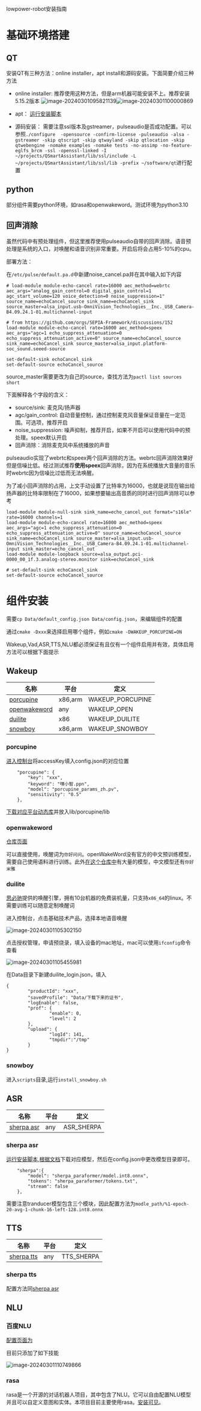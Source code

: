 lowpower-robot安装指南

# 基础环境搭建

## QT

安装QT有三种方法：online installer，apt install和源码安装。下面简要介绍三种方法

- online installer: 推荐使用这种方法，但是arm机器可能安装不上。推荐安装5.15.2版本
  ![image-20240301095821139](https://image.xinhecuican.tech/img/image-20240301095821139.png)![image-20240301100000869](https://image.xinhecuican.tech/img/image-20240301100000869.png)

- apt： [运行安装脚本](../scripts/install_qt.sh)
- 源码安装： 需要注意ssl版本及gstreamer，pulseaudio是否成功配置。可以参照`./configure  -opensource -confirm-license -pulseaudio -alsa -gstreamer -skip qtscript -skip qtwayland -skip qtlocation -skip qtwebengine -nomake examples -nomake tests -no-assimp -no-feature-eglfs_brcm -ssl -openssl-linked -I ~/projects/QSmartAssistant/lib/ssl/include -L ~/projects/QSmartAssistant/lib/ssl/lib -prefix ~/software/qt`进行配置

## python

部分组件需要python环境，如rasa和openwakeword。测试环境为python3.10

## 回声消除

虽然代码中有预处理组件，但这里推荐使用pulseaudio自带的回声消除。语音预处理是系统的入口，对唤醒和语音识别非常重要。开启后将会占用5-10%的cpu。

部署方法：

在`/etc/pulse/default.pa.d`中新建noise_cancel.pa并在其中输入如下内容

```
# load-module module-echo-cancel rate=16000 aec_method=webrtc aec_args="analog_gain_control=0 digital_gain_control=1 agc_start_volume=120 voice_detection=0 noise_suppression=1" source_name=echoCancel_source sink_name=echoCancel_sink source_master=alsa_input.usb-OmniVision_Technologies__Inc._USB_Camera-B4.09.24.1-01.multichannel-input

# from https://github.com/orgs/SEPIA-Framework/discussions/152
load-module module-echo-cancel rate=16000 aec_method=speex aec_args="agc=1 echo_suppress_attenuation=0 echo_suppress_attenuation_active=0" source_name=echoCancel_source sink_name=echoCancel_sink source_master=alsa_input.platform-soc_sound.seeed-source

set-default-sink echoCancel_sink
set-default-source echoCancel_source
```

source_master需要更改为自己的source，查找方法为`pactl list sources short`

下面解释各个字段的含义：

- source/sink: 麦克风/扬声器
- agc/gain_control: 自动音量控制，通过控制麦克风音量保证音量在一定范围。可选项，推荐开启
- noise_suppression: 噪声抑制，推荐开启，如果不开启可以使用代码中的预处理。speex默认开启
- 回声消除：消除麦克风中系统播放的声音

pulseaudio实现了webrtc和speex两个回声消除的方法。webrtc回声消除效果好但是信噪比低。经过测试推荐**使用speex**回声消除，因为在系统播放大音量的音乐时webrtc因为信噪比过低而无法唤醒。

为了减小回声消除的占用，上文手动设置了比特率为16000，也就是说现在输出给扬声器的比特率限制在了16000，如果想要输出高音质的同时进行回声消除可以参考

```
load-module module-null-sink sink_name=echo_cancel_out format="s16le" rate=16000 channels=1
load-module module-echo-cancel rate=16000 aec_method=speex aec_args="agc=1 echo_suppress_attenuation=0 echo_suppress_attenuation_active=0" source_name=echoCancel_source sink_name=echoCancel_sink source_master=alsa_input.usb-OmniVision_Technologies__Inc._USB_Camera-B4.09.24.1-01.multichannel-input sink_master=echo_cancel_out
load-module module-loopback source=alsa_output.pci-0000_00_1f.3.analog-stereo.monitor sink=echoCancel_sink

# set-default-sink echoCancel_sink
set-default-source echoCancel_source
```

# 组件安装

需要`cp Data/default_config.json Data/config.json`，来编辑组件的配置

通过`cmake -Dxxx`来选择启用哪个组件，例如`cmake -DWAKEUP_PORCUPINE=ON`

Wakeup,Vad,ASR,TTS,NLU都必须保证有且仅有一个组件启用并有效，具体启用方法可以根据下面提示

## Wakeup

| 名称 | 平台 | 定义 |
|-|-|-|
| [porcupine](#porcupine) | x86,arm | WAKEUP_PORCUPINE |
| [openwakeword](#openwakeword) | any | WAKEUP_OPEN |
| [duilite](#duilite) | x86 | WAKEUP_DUILITE |
| [snowboy](#snowboy) | x86,arm | WAKEUP_SNOWBOY |

### porcupine

[进入控制台](https://console.picovoice.ai/)将accessKey填入config.json的对应位置

```
    "porcupine": {
        "key": "xxx",
        "keyword": "嘿小智.ppn",
        "model": "porcupine_params_zh.pv",
        "sensitivity": "0.5"
    },

```

[下载对应平台动态库](https://github.com/Picovoice/porcupine/tree/master/lib)并放入lib/porcupine/lib

### openwakeword

[仓库页面](https://github.com/dscripka/openWakeWord)

可以直接使用，唤醒词为`你好问问`。openWakeWord没有官方的中文预训练模型，需要自己使用语料进行训练。此外[在这个仓库中](https://github.com/fwartner/home-assistant-wakewords-collection)有大量的模型，中文模型还有`你好米雅`

### duilite

[思必驰](https://www.duiopen.com/)提供的唤醒引擎，拥有10台机器的免费装机量，只支持`x86_64`的linux。不需要训练可以随意定制唤醒词

进入控制台，点击基础技术产品，选择本地语音唤醒

![image-20240301105302150](https://image.xinhecuican.tech/img/image-20240301105302150.png)

点击授权管理，申请预烧录，填入设备的mac地址，mac可以使用`ifconfig`命令查看

![image-20240301105455981](https://image.xinhecuican.tech/img/image-20240301105455981.png)

在Data目录下新建duilite_login.json，填入

```
{
        "productId": "xxx",
        "savedProfile": "Data/下载下来的证书",
        "logEnable": false,
        "prof": {
                "enable": 0,
                "level": 2
        },
        "upload": {
                "logId": 141,
                "tmpdir":"/tmp"
        }
}
```

### snowboy

进入`scripts`目录,运行`install_snowboy.sh` 

## ASR

| 名称 | 平台 | 定义 |
|-|-|-|
| [sherpa asr](#sherpa-asr) | any | ASR_SHERPA |

### sherpa asr

[运行安装脚本](../scripts/install_sherpa_onnx.sh),[根据文档](https://k2-fsa.github.io/sherpa/onnx/index.html)下载对应模型，然后在config.json中更改模型目录即可。

```
	"sherpa":{
		"model": "sherpa_paraformer/model.int8.onnx",
		"tokens": "sherpa_paraformer/tokens.txt",
		"stream": false
	},
```



需要注意tranducer模型包含三个模块，因此配置方法为`modle_path/%1-epoch-20-avg-1-chunk-16-left-128.int8.onnx`

## TTS

| 名称 | 平台 | 定义 |
|-|-|-|
| [sherpa tts](#sherpa-tts) | any | TTS_SHERPA |

### sherpa tts

配置方法同[sherpa asr](#sherpa-asr)

## NLU

### 百度NLU

[配置页面为](https://ai.baidu.com/unit/v2#/sceneliblist)

目前只添加了如下技能

![image-20240301110749866](https://image.xinhecuican.tech/img/image-20240301110749866.png)

### rasa

rasa是一个开源的对话机器人项目，其中包含了NLU。它可以自由配置NLU模型并且可以自定义意图和实体。本项目目前主要使用rasa。[安装可见](../tree/master/scripts/install_rasa.sh)。

